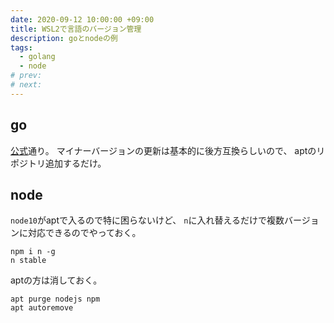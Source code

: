 ```yaml
---
date: 2020-09-12 10:00:00 +09:00
title: WSL2で言語のバージョン管理
description: goとnodeの例
tags:
  - golang
  - node
# prev:
# next:
---
```


## go

[公式](https://github.com/golang/go/wiki/Ubuntu)通り。
マイナーバージョンの更新は基本的に後方互換らしいので、
aptのリポジトリ追加するだけ。

## node

`node10`がaptで入るので特に困らないけど、
`n`に入れ替えるだけで複数バージョンに対応できるのでやっておく。
```
npm i n -g
n stable
```
aptの方は消しておく。
```
apt purge nodejs npm
apt autoremove
```
